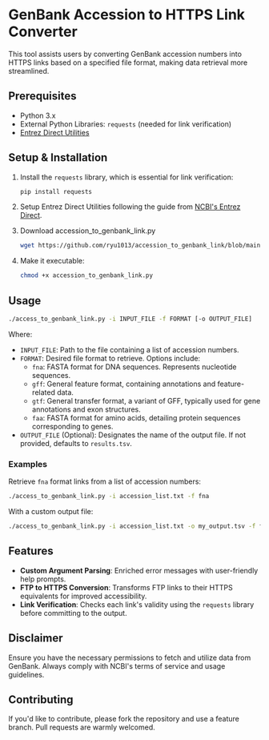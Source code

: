# GenBank Accession to HTTPS Link Converter

This tool assists users by converting GenBank accession numbers into HTTPS links based on a specified file format, making data retrieval more streamlined.

## **Prerequisites**

- Python 3.x
- External Python Libraries: `requests` (needed for link verification)
- [Entrez Direct Utilities](https://www.ncbi.nlm.nih.gov/books/NBK179288/)

## **Setup & Installation**

1. Install the `requests` library, which is essential for link verification:

    ```bash
    pip install requests
    ```

2. Setup Entrez Direct Utilities following the guide from [NCBI's Entrez Direct](https://www.ncbi.nlm.nih.gov/books/NBK179288/).

3. Download accession_to_genbank_link.py

   ```sh
   wget https://github.com/ryu1013/accession_to_genbank_link/blob/main/accession_to_genbank_link.py
   ```

4. Make it executable:
   ```sh
   chmod +x accession_to_genbank_link.py
   ```

## **Usage**

```bash
./access_to_genbank_link.py -i INPUT_FILE -f FORMAT [-o OUTPUT_FILE]
```

Where:

- `INPUT_FILE`: Path to the file containing a list of accession numbers.
- `FORMAT`: Desired file format to retrieve. Options include:
  - `fna`: FASTA format for DNA sequences. Represents nucleotide sequences.
  - `gff`: General feature format, containing annotations and feature-related data.
  - `gtf`: General transfer format, a variant of GFF, typically used for gene annotations and exon structures.
  - `faa`: FASTA format for amino acids, detailing protein sequences corresponding to genes.
- `OUTPUT_FILE` (Optional): Designates the name of the output file. If not provided, defaults to `results.tsv`.

### **Examples**

Retrieve `fna` format links from a list of accession numbers:

```bash
./access_to_genbank_link.py -i accession_list.txt -f fna
```

With a custom output file:

```bash
./access_to_genbank_link.py -i accession_list.txt -o my_output.tsv -f fna
```

## **Features**

- **Custom Argument Parsing**: Enriched error messages with user-friendly help prompts.
- **FTP to HTTPS Conversion**: Transforms FTP links to their HTTPS equivalents for improved accessibility.
- **Link Verification**: Checks each link's validity using the `requests` library before committing to the output.

## **Disclaimer**

Ensure you have the necessary permissions to fetch and utilize data from GenBank. Always comply with NCBI's terms of service and usage guidelines.

## Contributing

If you'd like to contribute, please fork the repository and use a feature branch. Pull requests are warmly welcomed.
